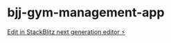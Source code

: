 # bjj-gym-management-app

[Edit in StackBlitz next generation editor ⚡️](https://stackblitz.com/~/github.com/huyqduong/bjj-gym-management-app)